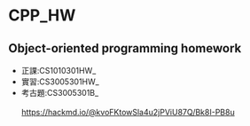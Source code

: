 # CPP_HW
## Object-oriented programming homework
- 正課:CS1010301HW_
- 實習:CS3005301HW_
- 考古題:CS3005301B_<br><br>
https://hackmd.io/@kvoFKtowSla4u2jPViU87Q/Bk8I-PB8u
